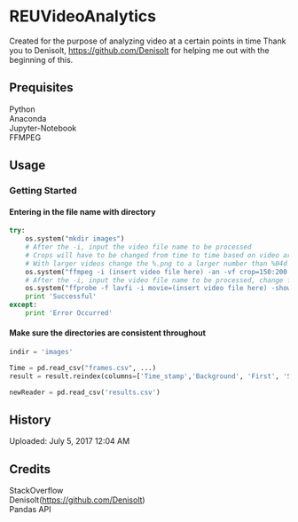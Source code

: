 # REUVideoAnalytics

Created for the purpose of analyzing video at a certain points in time
Thank you to Denisolt, https://github.com/Denisolt for helping me out with the beginning of this.

## Prequisites
Python<br>Anaconda<br>Jupyter-Notebook<br>FFMPEG

## Usage
### Getting Started
#### Entering in the file name with directory
```python
try:
    os.system("mkdir images")
    # After the -i, input the video file name to be processed
    # Crops will have to be changed from time to time based on video area/placement
    # With larger videos change the %.png to a larger number than %04d 
    os.system("ffmpeg -i (insert video file here) -an -vf crop=150:200:990:500,eq=contrast=10 images3/%06d.png") 
    # After the -i, input the video file name to be processed, change frames.csv if needed
    os.system("ffprobe -f lavfi -i movie=(insert video file here) -show_frames -show_entries frame=pkt_pts_time -of csv=p=0 >       frames.csv")
    print 'Successful'
except:
    print 'Error Occurred'
```
#### Make sure the directories are consistent throughout
```python
indir = 'images'
```
```python
Time = pd.read_csv("frames.csv", ...)
result = result.reindex(columns=['Time_stamp','Background', 'First', 'Second', 'Third', 'Fourth']).to_csv('results.csv', index=True)
```

```python
newReader = pd.read_csv('results.csv')
```

## History

Uploaded: July 5, 2017 12:04 AM

## Credits

StackOverflow<br>Denisolt(https://github.com/Denisolt)<br>Pandas API
